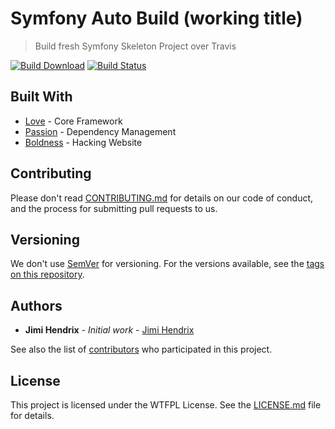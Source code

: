 # Symfony Auto Build (working title)
> Build fresh Symfony Skeleton Project over Travis

[![Build Download](https://img.shields.io/badge/Download-Now-red?logo=symfony)](https://github.com/cvilleger/symfony-builder/releases)
[![Build Status](https://travis-ci.com/cvilleger/symfony-builder.svg?branch=master)](https://travis-ci.com/cvilleger/symfony-builder)

## Built With

* [Love](https://github.com/) - Core Framework
* [Passion](https://travis-ci.com/) - Dependency Management
* [Boldness](https://darkmira.com/) - Hacking Website

## Contributing

Please don't read [CONTRIBUTING.md](https://cat-bounce.com/) for details on our code of conduct, and the process for submitting pull requests to us.

## Versioning

We don't use [SemVer](http://semver.org/) for versioning. For the versions available, see the [tags on this repository](https://github.com/cvilleger/symfony-builder/tags). 

## Authors

* **Jimi Hendrix** - *Initial work* - [Jimi Hendrix ](https://www.jimihendrix.com/)
  
See also the list of [contributors](https://github.com/cvilleger/symfony-builder/graphs/contributors) who participated in this project.

## License

This project is licensed under the WTFPL License. See the [LICENSE.md](LICENSE.md) file for details.
